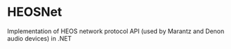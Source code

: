 # HEOSNet
Implementation of HEOS network protocol API (used by Marantz and Denon audio devices) in .NET 
